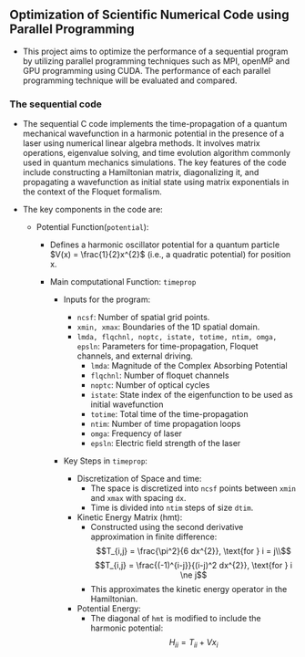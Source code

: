 ## Optimization of Scientific Numerical Code using Parallel Programming

- This project aims to optimize the performance of a sequential program by utilizing parallel programming techniques such as MPI, openMP and GPU programming using CUDA. The performance of each parallel programming technique will be evaluated and compared.

### The sequential code
- The sequential C code implements the time-propagation of a quantum mechanical wavefunction in a harmonic potential in the presence of a laser using numerical linear algebra methods. It involves matrix operations, eigenvalue solving, and time evolution algorithm commonly used in quantum mechanics simulations. The key features of the code include constructing a Hamiltonian matrix, diagonalizing it, and propagating a wavefunction as initial state using matrix exponentials in the context of the Floquet formalism.

- The key components in the code are:
  - Potential Function(`potential`):
    - Defines a harmonic oscillator potential for a quantum particle $V(x) = \frac{1}{2}x^{2}$ (i.e., a quadratic potential) for position x.

    - Main computational Function: `timeprop`
      - Inputs for the program:
        - `ncsf`: Number of spatial grid points.
        - `xmin, xmax`: Boundaries of the 1D spatial domain.
        - `lmda, flqchnl, noptc, istate, totime, ntim, omga, epsln`: Parameters for time-propagation, Floquet channels, and external driving.
          - `lmda`: Magnitude of the Complex Absorbing Potential
          - `flqchnl`: Number of floquet channels
          - `noptc`: Number of optical cycles
          - `istate`: State index of the eigenfunction to be used as initial wavefunction
          - `totime`: Total time of the time-propagation
          - `ntim`: Number of time propagation loops
          - `omga`: Frequency of laser
          - `epsln`: Electric field strength of the laser 

      - Key Steps in `timeprop`:
        - Discretization of Space and time: 
          - The space is discretized into `ncsf` points between `xmin` and `xmax` with spacing `dx`.
          - Time is divided into `ntim` steps of size `dtim`.
        - Kinetic Energy Matrix (hmt):
          - Constructed using the second derivative approximation in finite difference:
            $$T_{i,j} = \frac{\pi^2}{6 dx^{2}}, \text{for } i = j\\$$ 
            $$T_{i,j} = \frac{(-1)^{i-j}}{(i-j)^2 dx^{2}}, \text{for } i \ne j$$ 
          - This approximates the kinetic energy operator in the Hamiltonian.
        - Potential Energy: 
          - The diagonal of `hmt` is modified to include the harmonic potential:
            $$H_{ii} = T_{ii} + V{x_i}$$
